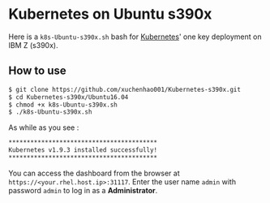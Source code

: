 # Kubernetes on Ubuntu s390x

Here is a `k8s-Ubuntu-s390x.sh` bash for [Kubernetes](https://kubernetes.io/)' one key deployment on IBM Z (s390x).

## How to use

```bash
$ git clone https://github.com/xuchenhao001/Kubernetes-s390x.git
$ cd Kubernetes-s390x/Ubuntu16.04
$ chmod +x k8s-Ubuntu-s390x.sh
$ ./k8s-Ubuntu-s390x.sh
```

As while as you see :

```bash
*****************************************
Kubernetes v1.9.3 installed successfully!
*****************************************
```

You can access the dashboard from the browser at `https://<your.rhel.host.ip>:31117`. Enter the user name `admin` with password `admin` to log in as a **Administrator**.